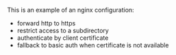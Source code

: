 This is an example of an nginx configuration:

* forward http to https
* restrict access to a subdirectory
* authenticate by client certificate
* fallback to basic auth when certificate is not available

